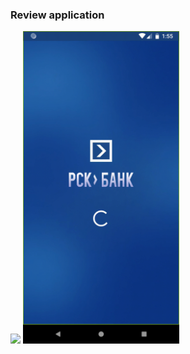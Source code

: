 ### Review application

<p float="left">
  <img src="gifs/create_talon.gif" height="500" /> 
  <img src="gifs/review.gif" height="500" /> 
</p>
